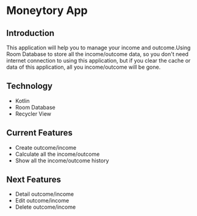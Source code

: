 # Moneytory App

## Introduction
This application will help you to manage your income and outcome.Using Room Database to store all the income/outcome data, so you don't need internet connection to using this application, but if you clear the cache or data of this application, all you income/outcome will be gone.

## Technology
- Kotlin
- Room Database
- Recycler View

## Current Features
- Create outcome/income
- Calculate all the income/outcome
- Show all the income/outcome history

## Next Features
- Detail outcome/income
- Edit outcome/income
- Delete outcome/income
